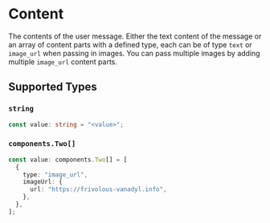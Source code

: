 # Content

The contents of the user message. Either the text content of the message or an array of content parts with a defined type, each can be of type `text` or `image_url` when passing in images. You can pass multiple images by adding multiple `image_url` content parts. 


## Supported Types

### `string`

```typescript
const value: string = "<value>";
```

### `components.Two[]`

```typescript
const value: components.Two[] = [
  {
    type: "image_url",
    imageUrl: {
      url: "https://frivolous-vanadyl.info",
    },
  },
];
```


